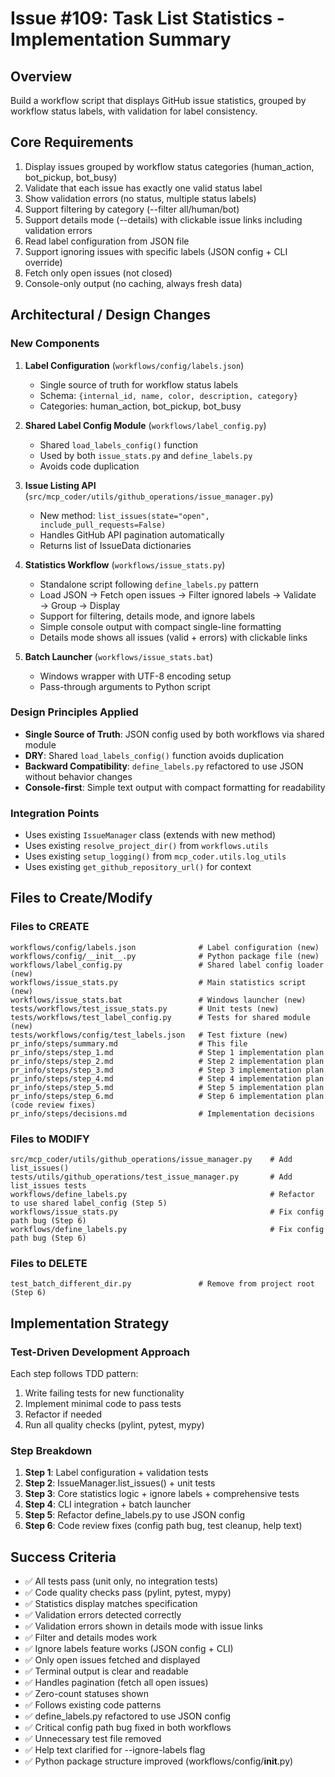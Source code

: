 # Issue #109: Task List Statistics - Implementation Summary

## Overview
Build a workflow script that displays GitHub issue statistics, grouped by workflow status labels, with validation for label consistency.

## Core Requirements
1. Display issues grouped by workflow status categories (human_action, bot_pickup, bot_busy)
2. Validate that each issue has exactly one valid status label
3. Show validation errors (no status, multiple status labels)
4. Support filtering by category (--filter all/human/bot)
5. Support details mode (--details) with clickable issue links including validation errors
6. Read label configuration from JSON file
7. Support ignoring issues with specific labels (JSON config + CLI override)
8. Fetch only open issues (not closed)
9. Console-only output (no caching, always fresh data)

## Architectural / Design Changes

### New Components
1. **Label Configuration** (`workflows/config/labels.json`)
   - Single source of truth for workflow status labels
   - Schema: `{internal_id, name, color, description, category}`
   - Categories: human_action, bot_pickup, bot_busy

2. **Shared Label Config Module** (`workflows/label_config.py`)
   - Shared `load_labels_config()` function
   - Used by both `issue_stats.py` and `define_labels.py`
   - Avoids code duplication

3. **Issue Listing API** (`src/mcp_coder/utils/github_operations/issue_manager.py`)
   - New method: `list_issues(state="open", include_pull_requests=False)`
   - Handles GitHub API pagination automatically
   - Returns list of IssueData dictionaries

4. **Statistics Workflow** (`workflows/issue_stats.py`)
   - Standalone script following `define_labels.py` pattern
   - Load JSON → Fetch open issues → Filter ignored labels → Validate → Group → Display
   - Support for filtering, details mode, and ignore labels
   - Simple console output with compact single-line formatting
   - Details mode shows all issues (valid + errors) with clickable links

5. **Batch Launcher** (`workflows/issue_stats.bat`)
   - Windows wrapper with UTF-8 encoding setup
   - Pass-through arguments to Python script

### Design Principles Applied
- **Single Source of Truth**: JSON config used by both workflows via shared module
- **DRY**: Shared `load_labels_config()` function avoids duplication
- **Backward Compatibility**: `define_labels.py` refactored to use JSON without behavior changes
- **Console-first**: Simple text output with compact formatting for readability

### Integration Points
- Uses existing `IssueManager` class (extends with new method)
- Uses existing `resolve_project_dir()` from `workflows.utils`
- Uses existing `setup_logging()` from `mcp_coder.utils.log_utils`
- Uses existing `get_github_repository_url()` for context

## Files to Create/Modify

### Files to CREATE
```
workflows/config/labels.json              # Label configuration (new)
workflows/config/__init__.py              # Python package file (new)
workflows/label_config.py                 # Shared label config loader (new)
workflows/issue_stats.py                  # Main statistics script (new)
workflows/issue_stats.bat                 # Windows launcher (new)
tests/workflows/test_issue_stats.py       # Unit tests (new)
tests/workflows/test_label_config.py      # Tests for shared module (new)
tests/workflows/config/test_labels.json   # Test fixture (new)
pr_info/steps/summary.md                  # This file
pr_info/steps/step_1.md                   # Step 1 implementation plan
pr_info/steps/step_2.md                   # Step 2 implementation plan
pr_info/steps/step_3.md                   # Step 3 implementation plan
pr_info/steps/step_4.md                   # Step 4 implementation plan
pr_info/steps/step_5.md                   # Step 5 implementation plan
pr_info/steps/step_6.md                   # Step 6 implementation plan (code review fixes)
pr_info/steps/decisions.md                # Implementation decisions
```

### Files to MODIFY
```
src/mcp_coder/utils/github_operations/issue_manager.py    # Add list_issues()
tests/utils/github_operations/test_issue_manager.py       # Add list_issues tests
workflows/define_labels.py                                # Refactor to use shared label_config (Step 5)
workflows/issue_stats.py                                  # Fix config path bug (Step 6)
workflows/define_labels.py                                # Fix config path bug (Step 6)
```

### Files to DELETE
```
test_batch_different_dir.py               # Remove from project root (Step 6)
```

## Implementation Strategy

### Test-Driven Development Approach
Each step follows TDD pattern:
1. Write failing tests for new functionality
2. Implement minimal code to pass tests
3. Refactor if needed
4. Run all quality checks (pylint, pytest, mypy)

### Step Breakdown
1. **Step 1**: Label configuration + validation tests
2. **Step 2**: IssueManager.list_issues() + unit tests
3. **Step 3**: Core statistics logic + ignore labels + comprehensive tests
4. **Step 4**: CLI integration + batch launcher
5. **Step 5**: Refactor define_labels.py to use JSON config
6. **Step 6**: Code review fixes (config path bug, test cleanup, help text)

## Success Criteria
- ✅ All tests pass (unit only, no integration tests)
- ✅ Code quality checks pass (pylint, pytest, mypy)
- ✅ Statistics display matches specification
- ✅ Validation errors detected correctly
- ✅ Validation errors shown in details mode with issue links
- ✅ Filter and details modes work
- ✅ Ignore labels feature works (JSON config + CLI)
- ✅ Only open issues fetched and displayed
- ✅ Terminal output is clear and readable
- ✅ Handles pagination (fetch all open issues)
- ✅ Zero-count statuses shown
- ✅ Follows existing code patterns
- ✅ define_labels.py refactored to use JSON config
- ✅ Critical config path bug fixed in both workflows
- ✅ Unnecessary test file removed
- ✅ Help text clarified for --ignore-labels flag
- ✅ Python package structure improved (workflows/config/__init__.py)
